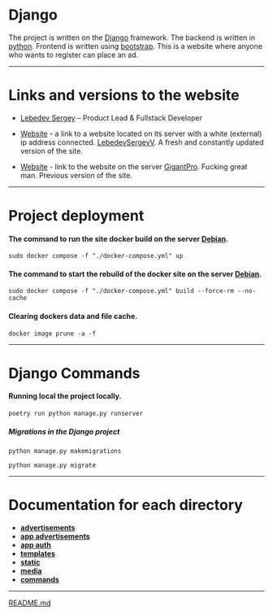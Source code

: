 # Django

The project is written on the [Django](https://www.djangoproject.com) framework.
The backend is written in [python](https://www.python.org).
Frontend is written using [bootstrap](https://getbootstrap.com).
This is a website where anyone who wants to register can place an ad.

___

# Links and versions to the website    

* [Lebedev Sergey](https://github.com/LebedevSergeyV) – Product Lead & Fullstack Developer

* [Website](http://109.111.185.225) - a link to a website located on its server with a white (external) ip address connected. [LebedevSergeyV](https://github.com/LebedevSergeyV). A fresh and constantly updated version of the site.
  
* [Website](https://garage.xiver.ru) - link to the website on the server [GigantPro](https://github.com/GigantPro). Fucking great man. Previous version of the site. 


___

# Project deployment

#### The command to run the site docker build on the server [Debian](https://www.debian.org).
```commandline
sudo docker compose -f "./docker-compose.yml" up
```

#### The command to start the rebuild of the docker site on the server [Debian](https://www.debian.org).
```commandline
sudo docker compose -f "./docker-compose.yml" build --force-rm --no-cache
```

#### Clearing dockers data and file cache.
```commandline
docker image prune -a -f
```
___

# Django Commands

#### Running local the project locally.
```commandline
poetry run python manage.py runserver
```

##### Migrations in the Django project
```commandline
python manage.py makemigrations
```
```commandline
python manage.py migrate
```

___

# Documentation for each directory

* __[advertisements](advertisements%2Fadvertisements%2Fdoc.md)__
* __[app advertisements](advertisements%2Fapp_advertisements%2Fdoc.md)__
* __[app auth](advertisements%2Fapp_auth%2Fdoc.md)__
* __[templates](advertisements%2Ftemplates%2Fdoc.md)__
* __[static](advertisements%2Fstatic%2Fdoc.md)__
* __[media](advertisements%2Fmedia%2Fdoc.md)__
* __[commands](systemd%2Finfo.txt)__

___

[README.md](README.md)
